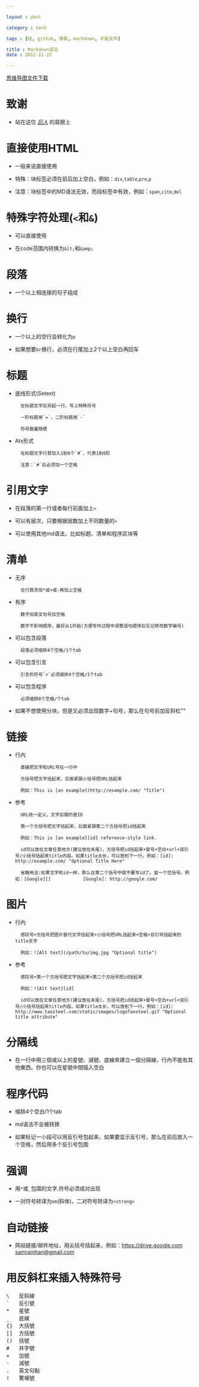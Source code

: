```yaml
---

layout : post

category : tech

tags : [轻, github, 博客, markdown, 平板文件]

title : Markdown语法
date : 2012-11-22

---
```


[思维导图文件下载](https://docs.google.com/open?id=0B1DrsqrLRzeIMmhPN3Bvc0ZlZG8)

# 致谢

- 站在这位 *[巨人](http://markdown.tw/)* 的肩膀上

# 直接使用HTML

- 一般来说直接使用

- 特殊：块标签必须在前后加上空白，例如：`div`,`table`,`pre`,`p`

- 注意：块标签中的MD语法无效，而段标签中有效，例如：`span`,`cite`,`del`

# 特殊字符处理(`<`和`&`)

- 可以直接使用

- 在code范围内转换为`&lt;`和`&amp;`

# 段落

- 一个以上相连接的句子组成

# 换行

- 一个以上的空行会转化为`p`

- 如果想要`br`换行，必须在行尾加上2个以上空白再回车

# 标题

- 底线形式(Setext)

        在标题文字后另起一行，写上特殊符号

        一阶标题用`=`，二阶标题用`-`

        符号数量随便

- Atx形式

        在标题文字行首加入1到6个`#`，代表1到6阶

        注意：`#`后必须加一个空格

# 引用文字

- 在段落的第一行或者每行前面加上`>`

- 可以有层次，只要根据层数加上不同数量的`>`

- 可以使用其他md语法，比如标题、清单和程序区块等

# 清单

- 无序

        在行首添加*或+或-再加上空格

- 有序

        数字加英文句号加空格

        数字不影响顺序，最好从1开始(方便写作过程中调整语句顺序后忘记修改数字编号)

- 可以包含段落

        段落必须缩排4个空格/1个tab

- 可以包含引言

        引言的符号`>`必须缩排4个空格/1个tab

- 可以包含程序

        必须缩排8个空格/个tab

- 如果不想使用分块，但是又必须出现数字+句号，那么在句号前加反斜杠"\"

# 链接

- 行内

        直接把文字和URL写在一行中

        方括号把文字括起来，后面紧跟小括号把URL括起来

        例如：This is [an example](http://example.com/ "Title")

- 参考

        URL统一定义，文字后跟的是ID

        第一个方括号把文字括起来，后面紧跟第二个方括号把id括起来

        例如：This is [an example][id] reference-style link.

        id可以放在文章任意地方(建议放在末尾)，方括号把id括起来+冒号+空白+url+双引号/小括号括起来title内容。如果title太长，可以放到下一行。例如：[id]: http://example.com/ "Optional Title Here"

        省略用法:如果文字和id一样，那么在第二个括号中就不要写id了。留一个空括号。例如：[Google][]            [Google]: http://google.com/

# 图片

- 行内

        感叹号+方括号把图片替代文字括起来+小括号把URL括起来+空格+双引号括起来的title文字

        例如：![Alt text](/path/to/img.jpg "Optional title")

- 参考

        感叹号+第一个方括号把文字括起来+第二个方括号把id括起来

        例如：![Alt text][id]

        id可以放在文章任意地方(建议放在末尾)，方括号把id括起来+冒号+空白+url+双引号/小括号括起来title内容。如果title太长，可以放到下一行。例如：[id]: http://www.taosteel.com/static/images/logoTaosteel.gif "Optional title attribute"

# 分隔线

- 在一行中用三個或以上的星號、減號、底線來建立一個分隔線，行內不能有其他東西。你也可以在星號中間插入空白

# 程序代码

- 缩排4个空白/1个tab

- md语法不会被转换

- 如果标记一小段可以用反引号包起来，如果要显示反引号，那么在前后放入一个空格，然后用多个反引号包围

# 强调

- 用`*`或`_`包围的文字,符号必须成对出现

- 一对符号转译为`em`(斜体)，二对符号转译为`<strong>`

# 自动链接

- 网站链接/邮件地址，用尖括号括起来，例如：<https://drive.google.com> <samrainhan@gmail.com>

# 用反斜杠来插入特殊符号

<pre>
\   反斜線
`   反引號
*   星號
_   底線
{}  大括號
[]  方括號
()  括號
#   井字號
+   加號
-   減號
.   英文句點
!   驚嘆號
</pre>